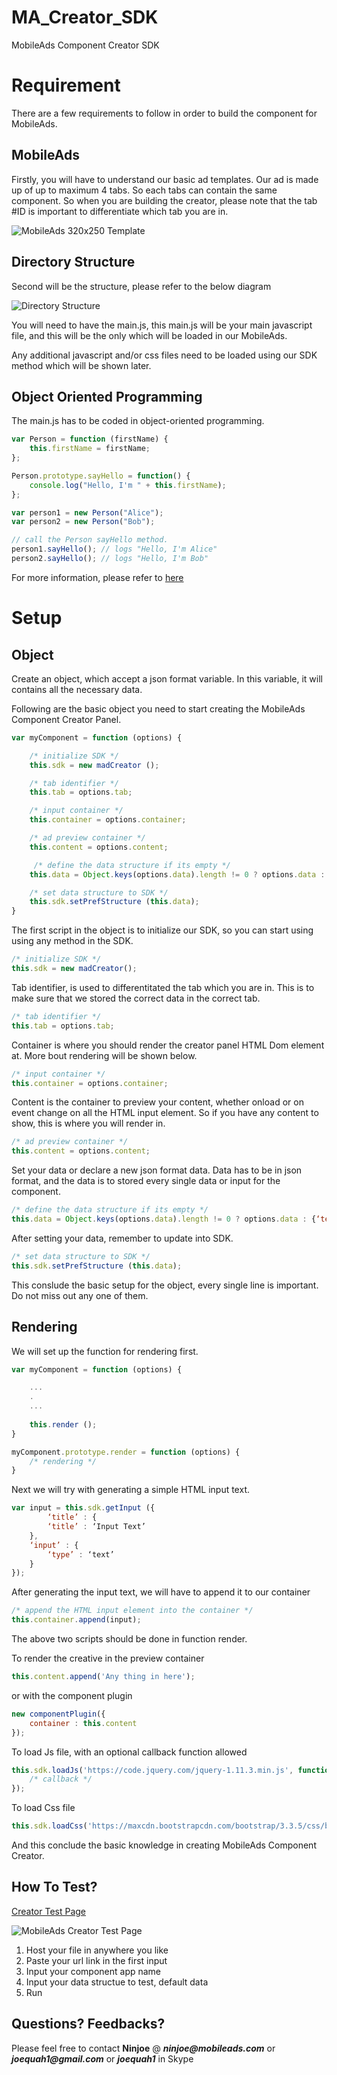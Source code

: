 # MA_Creator_SDK
MobileAds Component Creator SDK



# Requirement

There are a few requirements to follow in order to build the component for MobileAds. 

## MobileAds

Firstly, you will have to understand our basic ad templates. Our ad is made up of up to maximum 4 tabs. So each tabs can contain the same component. So when you are building the creator, please note that the tab #ID is important to differentiate which tab you are in.

![MobileAds 320x250 Template](http://i.imgur.com/TTpHewO.png)

## Directory Structure

Second will be the structure, please refer to the below diagram

![Directory Structure](http://i.imgur.com/FnbD76q.png)

You will need to have the main.js, this main.js will be your main javascript file, and this will be the only which will be loaded in our MobileAds. 

Any additional javascript and/or css files need to be loaded using our SDK method which will be shown later.

## Object Oriented Programming

The main.js has to be coded in object-oriented programming.

```javascript
var Person = function (firstName) {
    this.firstName = firstName;
};

Person.prototype.sayHello = function() {
    console.log("Hello, I'm " + this.firstName);
};

var person1 = new Person("Alice");
var person2 = new Person("Bob");

// call the Person sayHello method.
person1.sayHello(); // logs "Hello, I'm Alice"
person2.sayHello(); // logs "Hello, I'm Bob"
```
For more information, please refer to [here](https://developer.mozilla.org/en-US/docs/Web/JavaScript/Introduction_to_Object-Oriented_JavaScript#Custom_objects)

# Setup

## Object 

Create an object, which accept a json format variable. In this variable, it will contains all the necessary data.

Following are the basic object you need to start creating the MobileAds Component Creator Panel.

```javascript
var myComponent = function (options) {

	/* initialize SDK */ 
    this.sdk = new madCreator ();

    /* tab identifier */ 
    this.tab = options.tab;

    /* input container */
    this.container = options.container;

    /* ad preview container */
    this.content = options.content;

     /* define the data structure if its empty */
    this.data = Object.keys(options.data).length != 0 ? options.data : {‘text’ : ‘’ , ‘textarea’ : ‘’ , ‘select’ : ‘’};

    /* set data structure to SDK */
    this.sdk.setPrefStructure (this.data);
} 
```

The first script in the object is to initialize our SDK, so you can start using using any method in the SDK.

```javascript
/* initialize SDK */ 
this.sdk = new madCreator();
```

Tab identifier, is used to differentitated the tab which you are in. This is to make sure that we stored the correct data in the correct tab. 

```javascript
/* tab identifier */ 
this.tab = options.tab;
```

Container is where you should render the creator panel HTML Dom element at. More bout rendering will be shown below.

```javascript
/* input container */
this.container = options.container;
```

Content is the container to preview your content, whether onload or on event change on all the HTML input element. So if you have any content to show, this is where you will render in. 

```javascript
/* ad preview container */
this.content = options.content;
```

Set your data or declare a new json format data. Data has to be in json format, and the data is to stored every single data or input for the component.

```javascript
/* define the data structure if its empty */
this.data = Object.keys(options.data).length != 0 ? options.data : {‘text’ : ‘’ , ‘textarea’ : ‘’ , ‘select’ : ‘’};
```

After setting your data, remember to update into SDK.

```javascript 
/* set data structure to SDK */
this.sdk.setPrefStructure (this.data);
```

This conslude the basic setup for the object, every single line is important. Do not miss out any one of them.

## Rendering 

We will set up the function for rendering first.

```javascript
var myComponent = function (options) {

	...
	.
	...
	
    this.render ();
} 

myComponent.prototype.render = function (options) {
    /* rendering */
} 
```
Next we will try with generating a simple HTML input text.

```javascript
var input = this.sdk.getInput ({
		‘title’ : {
        ‘title’ : ‘Input Text’
    },
    ‘input’ : {
        ‘type’ : ‘text’
    }
});
```

After generating the input text, we will have to append it to our container

```javascript
/* append the HTML input element into the container */
this.container.append(input);
```

The above two scripts should be done in function render.

To render the creative in the preview container 

```javascript
this.content.append('Any thing in here');
```
or with the component plugin

```javascript
new componentPlugin({
    container : this.content
});
```

To load Js file, with an optional callback function allowed 

```javascript
this.sdk.loadJs('https://code.jquery.com/jquery-1.11.3.min.js', function () {
    /* callback */
});
```
    
To load Css file
    
```javascript
this.sdk.loadCss('https://maxcdn.bootstrapcdn.com/bootstrap/3.3.5/css/bootstrap.min.css');
```

And this conclude the basic knowledge in creating MobileAds Component Creator. 

## How To Test?

[Creator Test Page](http://panel.mobileads.com/)

![MobileAds Creator Test Page](http://i.imgur.com/h4TOwg4.png)

1. Host your file in anywhere you like
2. Paste your url link in the first input
3. Input your component app name
4. Input your data structue to test, default data
5. Run

## Questions? Feedbacks?

Please feel free to contact **Ninjoe** @ **_ninjoe@mobileads.com_** or **_joequah1@gmail.com_** or **_joequah1_** in Skype
